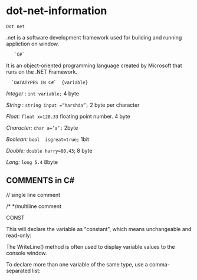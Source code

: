# dot-net-information

`Dot net`  

 .net is a software development framework used for building and running appliction on window. 

       `C#` 

It is an object-oriented programming language created by Microsoft that runs on the .NET Framework. 

 
      `DATATYPES IN C#`  {variable} 

*Integer* : 
``int variable;``
4 byte 

*String* : 
``string input =“harshda”;`` 
2 byte per character 

*Float:*
``float x=120.33``
floating point number. 4 byte 

*Character:* 
``char a=’a’;`` 
2byte 

*Boolean:* 
``bool  isgreat=true;`` 
1bit 

*Double:* 
``double harry=80.43``;
8 byte 

*Long:* 
``long 5.4``
8byte 

 
## COMMENTS  in C#

// single line comment

/* */multiline comment

 
CONST 

This will declare the variable as "constant", which means unchangeable and read-only: 

The WriteLine() method is often used to display variable values to the console window. 

To declare more than one variable of the same type, use a comma-separated list: 
